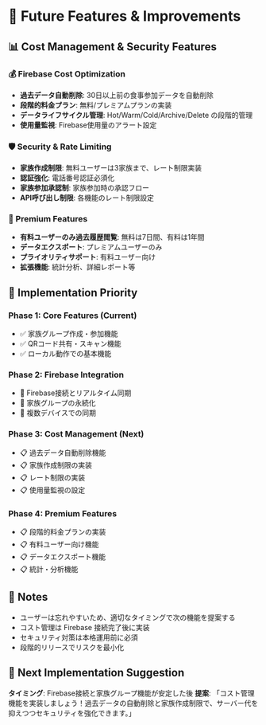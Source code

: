 # 🚀 Future Features & Improvements

## 📊 Cost Management & Security Features

### 💰 Firebase Cost Optimization
- **過去データ自動削除**: 30日以上前の食事参加データを自動削除
- **段階的料金プラン**: 無料/プレミアムプランの実装
- **データライフサイクル管理**: Hot/Warm/Cold/Archive/Delete の段階的管理
- **使用量監視**: Firebase使用量のアラート設定

### 🛡️ Security & Rate Limiting
- **家族作成制限**: 無料ユーザーは3家族まで、レート制限実装
- **認証強化**: 電話番号認証必須化
- **家族参加承認制**: 家族参加時の承認フロー
- **API呼び出し制限**: 各機能のレート制限設定

### 📱 Premium Features
- **有料ユーザーのみ過去履歴閲覧**: 無料は7日間、有料は1年間
- **データエクスポート**: プレミアムユーザーのみ
- **プライオリティサポート**: 有料ユーザー向け
- **拡張機能**: 統計分析、詳細レポート等

## 🎯 Implementation Priority

### Phase 1: Core Features (Current)
- ✅ 家族グループ作成・参加機能
- ✅ QRコード共有・スキャン機能
- ✅ ローカル動作での基本機能

### Phase 2: Firebase Integration
- 🔄 Firebase接続とリアルタイム同期
- 🔄 家族グループの永続化
- 🔄 複数デバイスでの同期

### Phase 3: Cost Management (Next)
- 📋 過去データ自動削除機能
- 📋 家族作成制限の実装
- 📋 レート制限の実装
- 📋 使用量監視の設定

### Phase 4: Premium Features
- 📋 段階的料金プランの実装
- 📋 有料ユーザー向け機能
- 📋 データエクスポート機能
- 📋 統計・分析機能

## 📝 Notes
- ユーザーは忘れやすいため、適切なタイミングで次の機能を提案する
- コスト管理は Firebase 接続完了後に実装
- セキュリティ対策は本格運用前に必須
- 段階的リリースでリスクを最小化

## 🎯 Next Implementation Suggestion
**タイミング**: Firebase接続と家族グループ機能が安定した後
**提案**: 「コスト管理機能を実装しましょう！過去データの自動削除と家族作成制限で、サーバー代を抑えつつセキュリティを強化できます。」
